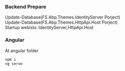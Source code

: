 ### Backend Prepare 
Update-Database(FS.Abp.Themes.IdentityServer Porject)  
Update-Database(FS.Abp.Themes.HttpApi.Host Porject)  
Startup webists: IdentityServer,HttpApi.Host 

### Angular
At angular folder
 ``` cmd
 npm i
 ng serve
 ```


